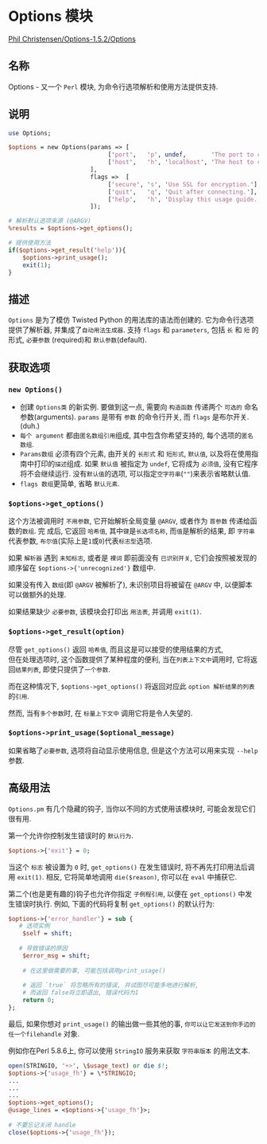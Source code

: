 # Options 模块

[Phil Christensen/Options-1.5.2/Options](https://metacpan.org/pod/Options)

## 名称

Options - 又一个 `Perl` 模块, 为命令行选项解析和使用方法提供支持.

## 说明

```perl
use Options;

$options = new Options(params => [
                            ['port',   'p', undef,       'The port to connect to.'],
                            ['host',   'h', 'localhost', 'The host to connect to.']
                       ],
                       flags =>  [
                            ['secure', 's', 'Use SSL for encryption.'],
                            ['quit',   'q', 'Quit after connecting.'],
                            ['help',   'h', 'Display this usage guide.'],
                       ]);

# 解析默认选项来源 (@ARGV)
%results = $options->get_options();

# 提供使用方法
if($options->get_result('help')){
    $options->print_usage();
    exit(1);
}
```

## 描述

`Options` 是为了模仿 Twisted Python 的用法库的语法而创建的.
它为命令行选项提供了解析器, 并集成了`自动用法生成器`.
支持 `flags` 和 `parameters`, 包括 `长` 和 `短` 的形式, `必要参数` (required)和 `默认参数`(default).

## 获取选项

### `new Options()`

+ 创建 `Options类` 的新实例. 要做到这一点, 需要向 `构造函数` 传递两个 `可选的` 命名参数(arguments).
`params` 是带有 `参数` 的命令行开关, 而 `flags` 是布尔开关. (duh.)
+ `每个 argument` 都由`匿名数组引用`组成, 其中包含你希望支持的, 每个选项的`匿名数组`.
+ `Params数组` 必须有四个元素, 由开关的 `长形式` 和 `短形式`, `默认值`, 以及将在使用指南中打印的`描述`组成. 
如果 `默认值` 被指定为 `undef`, 它将成为 `必须值`, 没有它程序将不会继续运行. 
没有`默认值`的选项, 可以指定`空字符串`(`""`)来表示省略默认值.
+ `flags 数组`更简单, 省略 `默认元素`.

### `$options->get_options()`

这个方法被调用时 `不用参数`, 它开始解析全局变量 `@ARGV`, 或者作为 `首参数` 传递给函数的`数组`. 完
成后, 它返回 `哈希值`, 其中`键`是`长选项名称`, 而`值`是解析的结果, 
即 `字符串` 代表参数, `布尔值`(实际上是`1`或`0`)代表`标志型`选项.

如果 `解析器` 遇到 `未知标志`, 或者是 `裸词` 即前面没有 `已识别开关`, 它们会按照被发现的顺序留在 `$options->{'unrecognized'}` 数组中.

如果没有传入 `数组`(即 `@ARGV` 被解析了), 未识别项目将被留在 `@ARGV` 中, 以便脚本可以做额外的处理.

如果结果缺少 `必要参数`, 该模块会打印出 `用法表`, 并调用 `exit(1)`.

### `$options->get_result(option)`

尽管 `get_options()` 返回 `哈希值`, 而且这是可以接受的使用结果的方式,  
但在处理选项时, 这个函数提供了某种程度的便利, 当在`列表上下文中`调用时, 它将返回`结果列表`, 即使只提供了`一个参数`. 

而在这种情况下, `$options->get_options()` 将返回对应此 `option 解析结果的列表` 的`引用`. 

然而, 当有`多个参数`时, 在 `标量上下文中` 调用它将是令人失望的.

### `$options->print_usage($optional_message)`

如果省略了`必要参数`, 选项将自动显示使用信息, 但是这个方法可以用来实现 `--help` 参数.

## 高级用法

`Options.pm` 有几个隐藏的钩子, 当你以不同的方式使用该模块时, 可能会发现它们很有用.

第一个允许你控制发生错误时的 `默认行为`.

```perl
$options->{'exit'} = 0;
```

当这个 `标志` 被设置为 `0` 时,  `get_options()` 在发生错误时, 将不再先打印用法后调用 `exit(1)`. 
相反, 它将简单地调用 `die($reason)`, 你可以在 `eval` 中捕获它.

第二个(也是更有趣的)钩子也允许你指定 `子例程引用`, 以便在 `get_options()` 中发生错误时执行. 
例如, 下面的代码将复制 `get_options()` 的默认行为:

```perl
$options->{'error_handler'} = sub {
   # 选项实例
    $self = shift;
     
   # 导致错误的原因
    $error_msg = shift;
     
    # 在这里做需要的事, 可能包括调用print_usage()
     
    # 返回 `true` 将忽略所有的错误, 并试图尽可能多地进行解析, 
    # 而返回 false将立即退出, 错误代码为1
    return 0;
};
```

最后, 如果你想对 `print_usage()` 的输出做一些其他的事, `你可以让它发送到你手边的任一个filehandle` 对象.

例如你在Perl 5.8.6上, 你可以使用 `StringIO` 服务来获取 `字符串版本` 的用法文本.

```perl
open(STRINGIO, '+>', \$usage_text) or die $!;
$options->{'usage_fh'} = \*STRINGIO;
...
...
...
$options->get_options();
@usage_lines = <$options->{'usage_fh'}>;
 
# 不要忘记关闭 handle
close($options->{'usage_fh'});
```
